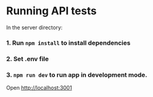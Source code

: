 # Running API tests

In the server directory:
### 1. Run `npm install` to install dependencies

### 2. Set .env file

### 3. `npm run dev` to run app in development mode.
Open [http://localhost:3001](http://localhost:3001)
